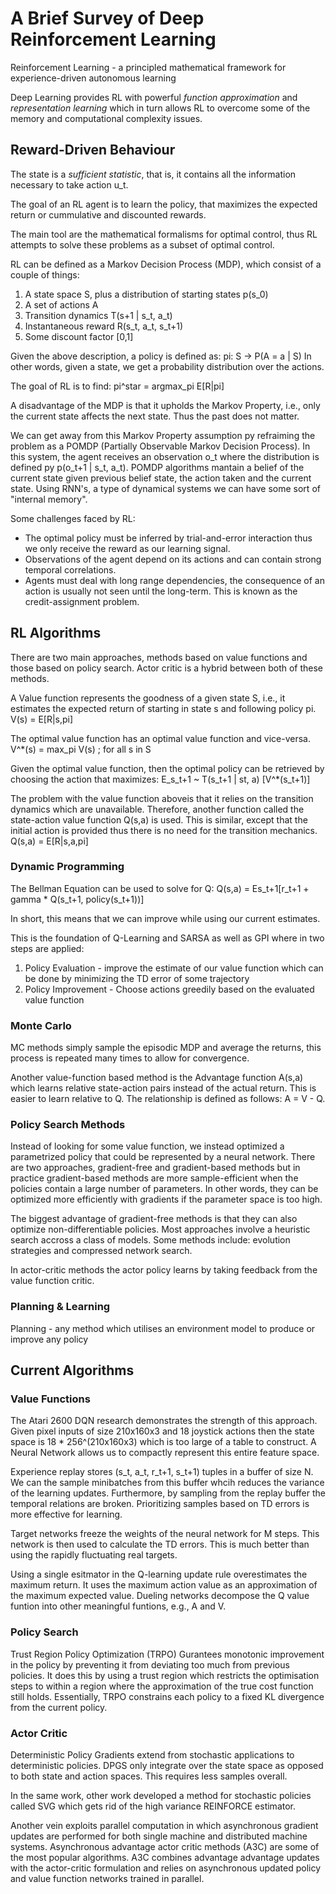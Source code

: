 
# A Brief Survey of Deep Reinforcement Learning

Reinforcement Learning - a principled mathematical framework for experience-driven
  autonomous learning

Deep Learning provides RL with powerful *function approximation* and *representation 
learning* which in turn allows RL to overcome some of the memory and computational 
complexity issues.

## Reward-Driven Behaviour

The state is a *sufficient statistic*, that is, it contains all the information necessary
to take action u_t.

The goal of an RL agent is to learn the policy, that maximizes the expected return or 
cummulative and discounted rewards. 

The main tool are the mathematical formalisms for optimal control, thus RL attempts to 
solve these problems as a subset of optimal control.

RL can be defined as a Markov Decision Process (MDP), which consist of a couple of things:
1. A state space S, plus a distribution of starting states p(s_0)
2. A set of actions A
3. Transition dynamics T(s+1 | s_t, a_t)
4. Instantaneous reward R(s_t, a_t, s_t+1)
5. Some discount factor [0,1]

Given the above description, a policy is defined as:
  pi: S -> P(A = a | S)
In other words, given a state, we get a probability distribution over the actions.

The goal of RL is to find:
  pi^star = argmax_pi E[R|pi]

A disadvantage of the MDP is that it upholds the Markov Property, i.e., only the current 
state affects the next state. Thus the past does not matter.

We can get away from this Markov Property assumption py refraiming the problem as a POMDP 
(Partially Observable Markov Decision Process). In this system, the agent receives an observation 
o_t where the distribution is defined py p(o_t+1 | s_t, a_t). POMDP algorithms mantain a belief
of the current state given previous belief state, the action taken and the current state. 
Using RNN's, a type of dynamical systems we can have some sort of "internal memory".

Some challenges faced by RL:
- The optimal policy must be inferred by trial-and-error interaction thus we only receive the
  reward as our learning signal.
- Observations of the agent depend on its actions and can contain strong temporal correlations.
- Agents must deal with long range dependencies, the consequence of an action is usually not
  seen until the long-term. This is known as the credit-assignment problem.

## RL Algorithms

There are two main approaches, methods based on value functions and those based on policy search.
Actor critic is a hybrid between both of these methods.

A Value function represents the goodness of a given state S, i.e., it estimates the expected return
of starting in state s and following policy pi.
  V(s) = E[R|s,pi]

The optimal value function has an optimal value function and vice-versa.
  V^*(s) = max_pi V(s) ; for all s in S

Given the optimal value function, then the optimal policy can be retrieved
by choosing the action that maximizes:
  E_s_t+1 ~ T(s_t+1 | st, a) [V^*(s_t+1)]

The problem with the value function aboveis that it relies on the transition dynamics which are 
unavailable. Therefore, another function called the state-action value function Q(s,a) is used.
This is similar, except that the initial action is provided thus there is no need for the 
transition mechanics.
  Q(s,a) = E[R|s,a,pi]

### Dynamic Programming 

The Bellman Equation can be used to solve for Q:
  Q(s,a) = Es_t+1[r_t+1 + gamma * Q(s_t+1, policy(s_t+1))]

In short, this means that we can improve while using our current estimates.

This is the foundation of Q-Learning and SARSA as well as GPI where in two steps are applied:
1. Policy Evaluation - improve the estimate of our value function which can be done by minimizing
                       the TD error of some trajectory
2. Policy Improvement - Choose actions greedily based on the evaluated value function

### Monte Carlo

MC methods simply sample the episodic MDP and average the returns, this process is repeated 
many times to allow for convergence.

Another value-function based method is the Advantage function A(s,a) which learns relative
state-action pairs instead of the actual return. This is easier to learn relative to Q.
The relationship is defined as follows: A = V - Q.

### Policy Search Methods

Instead of looking for some value function, we instead optimized a parametrized policy that
could be represented by a neural network. There are two approaches, gradient-free and gradient-based 
methods but in practice gradient-based methods are more sample-efficient when the policies 
contain a large number of parameters. In other words, they can be optimized more efficiently 
with gradients if the parameter space is too high.

The biggest advantage of gradient-free methods is that they can also optimize non-differentiable 
policies. Most approaches involve a heuristic search accross a class of models. Some methods include:
evolution strategies and compressed network search.

In actor-critic methods the actor policy learns by taking feedback from the value function critic. 

### Planning & Learning

Planning - any method which utilises an environment model to produce or improve any policy

## Current Algorithms

### Value Functions 

The Atari 2600 DQN research demonstrates the strength of this approach. Given pixel inputs of size
210x160x3 and 18 joystick actions then the state space is 18 * 256^(210x160x3) which is too large
of a table to construct. A Neural Network allows us to compactly represent this entire feature space.

Experience replay stores (s_t, a_t, r_t+1, s_t+1) tuples in a buffer of size N. We can the sample 
minibatches from this buffer whcih reduces the variance of the learning updates. Furthermore, by 
sampling from the replay buffer the temporal relations are broken.
Prioritizing samples based on TD errors is more effective for learning.

Target networks freeze the weights of the neural network for M steps. This network is then used to 
calculate the TD errors. This is much better than using the rapidly fluctuating real targets.

Using a single esitmator in the Q-learning update rule overestimates the maximum return. It uses the
maximum action value as an approximation of the maximum expected value.
Dueling networks decompose the Q value funtion into other meaningful funtions, e.g., A and V.

### Policy Search 

Trust Region Policy Optimization (TRPO)
Gurantees monotonic improvement in the policy by preventing it from deviating too much from 
previous policies. It does this by using a trust region which restricts the optimisation steps 
to within a region where the approximation of the true cost function still holds. Essentially, 
TRPO constrains each policy to a fixed KL divergence from the current policy.

### Actor Critic 

Deterministic Policy Gradients extend from stochastic applications to deterministic policies.
DPGS only integrate over the state space as opposed to both state and action spaces. This 
requires less samples overall.

In the same work, other work developed a method for stochastic policies called SVG which 
gets rid of the high variance REINFORCE estimator.

Another vein exploits parallel computation in which asynchronous gradient updates are performed 
for both single machine and distributed machine systems.
Asynchronous advantage actor critic methods (A3C) are some of the most popular algorithms. A3C 
combines advantage advantage updates with the actor-critic formulation and relies on asynchronous updated 
policy and value function networks trained in parallel.
